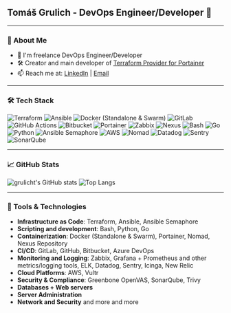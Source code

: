 ## Tomáš Grulich - DevOps Engineer/Developer 👋

---

### 🚀 About Me

- 🔧 I'm freelance DevOps Engineer/Developer
- 🛠️ Creator and main developer of [Terraform Provider for Portainer](https://github.com/portainer/terraform-provider-portainer)
- 📫 Reach me at: [LinkedIn](https://www.linkedin.com/in/tom%C3%A1%C5%A1-grulich-184646239/) | [Email](mailto:to.grulich@gmail.com)

---

### 🛠️ Tech Stack

![Terraform](https://img.shields.io/badge/Terraform-%235835CC.svg?style=for-the-badge&logo=terraform&logoColor=white)
![Ansible](https://img.shields.io/badge/Ansible-%23EE0000.svg?style=for-the-badge&logo=ansible&logoColor=white)
![Docker (Standalone & Swarm)](https://img.shields.io/badge/Docker-%230db7ed.svg?style=for-the-badge&logo=docker&logoColor=white)
![GitLab](https://img.shields.io/badge/GitLab-%23FC6D26.svg?style=for-the-badge&logo=gitlab&logoColor=white)
![GitHub Actions](https://img.shields.io/badge/GitHub_Actions-%232671E5.svg?style=for-the-badge&logo=github-actions&logoColor=white)
![Bitbucket](https://img.shields.io/badge/Bitbucket-%230047B3.svg?style=for-the-badge&logo=bitbucket&logoColor=white)
![Portainer](https://img.shields.io/badge/Portainer-%2300B6E3.svg?style=for-the-badge&logo=portainer&logoColor=white)
![Zabbix](https://img.shields.io/badge/Zabbix-%23CC0000.svg?style=for-the-badge&logo=zabbix&logoColor=white)
![Nexus](https://img.shields.io/badge/Nexus-%23000000.svg?style=for-the-badge&logo=sonatype&logoColor=white)
![Bash](https://img.shields.io/badge/Bash-%234EAA25.svg?style=for-the-badge&logo=gnu-bash&logoColor=white)
![Go](https://img.shields.io/badge/Go-%2300ADD8.svg?style=for-the-badge&logo=go&logoColor=white)
![Python](https://img.shields.io/badge/Python-%233776AB.svg?style=for-the-badge&logo=python&logoColor=white)
![Ansible Semaphore](https://img.shields.io/badge/Ansible%20Semaphore-%2300B6E3.svg?style=for-the-badge&logo=ansible&logoColor=white)
![AWS](https://img.shields.io/badge/AWS-%23FF9900.svg?style=for-the-badge&logo=amazon-aws&logoColor=white)
![Nomad](https://img.shields.io/badge/Nomad-%2300B6E3.svg?style=for-the-badge&logo=hashicorp&logoColor=white)
![Datadog](https://img.shields.io/badge/Datadog-%234C4CFF.svg?style=for-the-badge&logo=datadog&logoColor=white)
![Sentry](https://img.shields.io/badge/Sentry-%23FB4226.svg?style=for-the-badge&logo=sentry&logoColor=white)
![SonarQube](https://img.shields.io/badge/SonarQube-%2300B6E3.svg?style=for-the-badge&logo=sonarqube&logoColor=white)

---

### 📈 GitHub Stats

![grulicht's GitHub stats](https://github-readme-stats.vercel.app/api?username=grulicht&show_icons=true&theme=tokyonight)
![Top Langs](https://github-readme-stats.vercel.app/api/top-langs/?username=grulicht&layout=compact&theme=tokyonight)

---

### 🧰 Tools & Technologies

- **Infrastructure as Code**: Terraform, Ansible, Ansible Semaphore
- **Scripting and development**: Bash, Python, Go
- **Containerization**: Docker (Standalone & Swarm), Portainer, Nomad, Nexus Repository
- **CI/CD**: GitLab, GitHub, Bitbucket, Azure DevOps
- **Monitoring and Logging**: Zabbix, Grafana + Prometheus and other metrics/logging tools, ELK, Datadog, Sentry, Icinga, New Relic
- **Cloud Platforms**: AWS, Vultr
- **Security & Compliance**: Greenbone OpenVAS, SonarQube, Trivy
- **Databases + Web servers**
- **Server Administration**
- **Network and Security** and more and more
